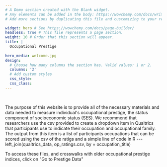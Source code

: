 ```yaml
---
# A Demo section created with the Blank widget.
# Any elements can be added in the body: https://wowchemy.com/docs/writing-markdown-latex/
# Add more sections by duplicating this file and customizing to your requirements.

widget: hero # See https://wowchemy.com/docs/page-builder/
headless: true # This file represents a page section.
weight: 10 # Order that this section will appear.
title: |
  Occupational Prestige  
  
hero_media: welcome.jpg
design:
  # Choose how many columns the section has. Valid values: 1 or 2.
  columns: '2'
  # Add custom styles
  css_style:
  css_class:
---
```


<br>

The purpose of this website is to provide all of the necessary materials and data needed to measure individual's occupational prestige, the status component of socioeconomic status (SES). We recommend that researchers use the csv provided to create a dropdown item in Qualtrics that participants  use to indicate their occupation and occupational family. The output from this item is a list of participants occupations that can be scored using the csv of the ratigs and a simple line of code in R --- left_join(qualtrics_data, op_ratings.csv, by = occupation_title)

To access these files, and crosswalks with older occupational prestige indices, click on "Go to Prestige Data"
